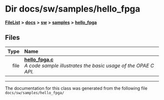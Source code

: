 
# Dir docs/sw/samples/hello\_fpga



[**FileList**](files.md) **>** [**docs**](dir_49e56c817e5e54854c35e136979f97ca.md) **>** [**sw**](dir_55721a669a8e0900d975c02921addb49.md) **>** [**samples**](dir_9a6968a8846ef48cff617fcd6355d7b4.md) **>** [**hello\_fpga**](dir_a3c160366dc832de1042e5d4d49ef034.md)











## Files

| Type | Name |
| ---: | :--- |
| file | [**hello\_fpga.c**](hello__fpga_8c.md) <br>_A code sample illustrates the basic usage of the OPAE C API._  |


















------------------------------
The documentation for this class was generated from the following file `docs/sw/samples/hello_fpga/`